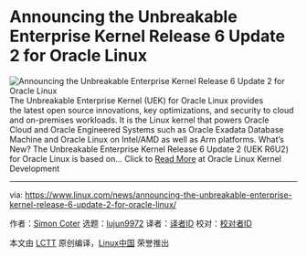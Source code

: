[#]: subject: (Announcing the Unbreakable Enterprise Kernel Release 6 Update 2 for Oracle Linux)
[#]: via: (https://www.linux.com/news/announcing-the-unbreakable-enterprise-kernel-release-6-update-2-for-oracle-linux/)
[#]: author: (Simon Coter https://blogs.oracle.com/linux/announcing-the-unbreakable-enterprise-kernel-release-6-update-2-for-oracle-linux)
[#]: collector: (lujun9972)
[#]: translator: ( )
[#]: reviewer: ( )
[#]: publisher: ( )
[#]: url: ( )

Announcing the Unbreakable Enterprise Kernel Release 6 Update 2 for Oracle Linux
======

![][1]The Unbreakable Enterprise Kernel (UEK) for Oracle Linux provides the latest open source innovations, key optimizations, and security to cloud and on-premises workloads. It is the Linux kernel that powers Oracle Cloud and Oracle Engineered Systems such as Oracle Exadata Database Machine and Oracle Linux on Intel/AMD as well as Arm platforms. What’s New? The Unbreakable Enterprise Kernel Release 6 Update 2 (UEK R6U2) for Oracle Linux is based on…
Click to [Read More][2] at Oracle Linux Kernel Development

--------------------------------------------------------------------------------

via: https://www.linux.com/news/announcing-the-unbreakable-enterprise-kernel-release-6-update-2-for-oracle-linux/

作者：[Simon Coter][a]
选题：[lujun9972][b]
译者：[译者ID](https://github.com/译者ID)
校对：[校对者ID](https://github.com/校对者ID)

本文由 [LCTT](https://github.com/LCTT/TranslateProject) 原创编译，[Linux中国](https://linux.cn/) 荣誉推出

[a]: https://blogs.oracle.com/linux/announcing-the-unbreakable-enterprise-kernel-release-6-update-2-for-oracle-linux
[b]: https://github.com/lujun9972
[1]: https://cdn.app.compendium.com/uploads/user/e7c690e8-6ff9-102a-ac6d-e4aebca50425/f2e3e7b6-c53b-4457-85e9-49625315791a/File/34f250f41b0cec9ea9b6b20bdadf07f9/uek6u2_ann.png (Announcing the Unbreakable Enterprise Kernel Release 6 Update 2 for Oracle Linux)
[2]: https://blogs.oracle.com/linux/announcing-the-unbreakable-enterprise-kernel-release-6-update-2-for-oracle-linux
